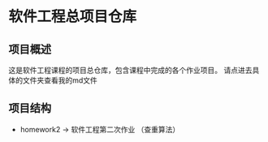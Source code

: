 # 软件工程总项目仓库

## 项目概述
这是软件工程课程的项目总仓库，包含课程中完成的各个作业项目。
请点进去具体的文件夹查看我的md文件

## 项目结构


* homework2 -> 软件工程第二次作业 （查重算法）
